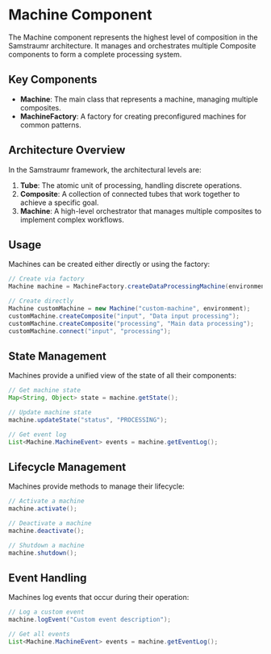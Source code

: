 # Machine Component

The Machine component represents the highest level of composition in the Samstraumr architecture. 
It manages and orchestrates multiple Composite components to form a complete processing system.

## Key Components

- **Machine**: The main class that represents a machine, managing multiple composites.
- **MachineFactory**: A factory for creating preconfigured machines for common patterns.

## Architecture Overview

In the Samstraumr framework, the architectural levels are:

1. **Tube**: The atomic unit of processing, handling discrete operations.
2. **Composite**: A collection of connected tubes that work together to achieve a specific goal.
3. **Machine**: A high-level orchestrator that manages multiple composites to implement complex workflows.

## Usage

Machines can be created either directly or using the factory:

```java
// Create via factory
Machine machine = MachineFactory.createDataProcessingMachine(environment);

// Create directly
Machine customMachine = new Machine("custom-machine", environment);
customMachine.createComposite("input", "Data input processing");
customMachine.createComposite("processing", "Main data processing");
customMachine.connect("input", "processing");
```

## State Management

Machines provide a unified view of the state of all their components:

```java
// Get machine state
Map<String, Object> state = machine.getState();

// Update machine state
machine.updateState("status", "PROCESSING");

// Get event log
List<Machine.MachineEvent> events = machine.getEventLog();
```

## Lifecycle Management

Machines provide methods to manage their lifecycle:

```java
// Activate a machine
machine.activate();

// Deactivate a machine
machine.deactivate();

// Shutdown a machine
machine.shutdown();
```

## Event Handling

Machines log events that occur during their operation:

```java
// Log a custom event
machine.logEvent("Custom event description");

// Get all events
List<Machine.MachineEvent> events = machine.getEventLog();
```